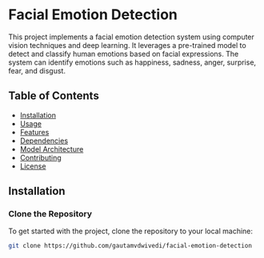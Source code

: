 # Facial Emotion Detection

This project implements a facial emotion detection system using computer vision techniques and deep learning. It leverages a pre-trained model to detect and classify human emotions based on facial expressions. The system can identify emotions such as happiness, sadness, anger, surprise, fear, and disgust.

## Table of Contents
- [Installation](#installation)
- [Usage](#usage)
- [Features](#features)
- [Dependencies](#dependencies)
- [Model Architecture](#model-architecture)
- [Contributing](#contributing)
- [License](#license)

## Installation

### Clone the Repository
To get started with the project, clone the repository to your local machine:

```bash
git clone https://github.com/gautamvdwivedi/facial-emotion-detection
